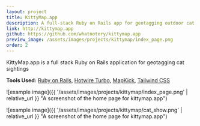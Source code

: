 ```yaml
---
layout: project
title: KittyMap.app
description: A full-stack Ruby on Rails app for geotagging outdoor cat sightings
link: http://kittymap.app
github: https://github.com/whatnotery/kittymap.app
preview_image: /assets/images/projects/kittymap/index_page.png
order: 2
---
```


KittyMap.app is a full stack Ruby on Rails application for geotagging cat sightings

**Tools Used:** [Ruby on Rails](https://rubyonrails.org), [Hotwire Turbo](https://hotwired.dev), [MapKick](https://chartkick.com/mapkick), [Tailwind CSS](https://tailwindcss.com/)

![example image]({{ '/assets/images/projects/kittymap/index_page.png' | relative_url }} "A screenshot of the home page for kittymap.app")

![example image]({{ '/assets/images/projects/kittymap/cat_show.png' | relative_url }} "A screenshot of the home page for kittymap.app")
